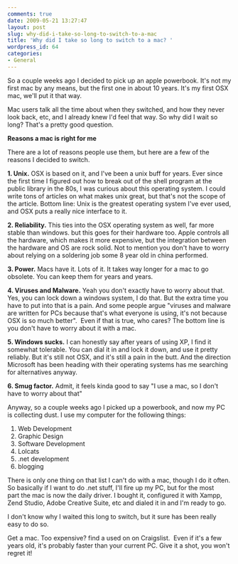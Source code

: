 ```yaml
---
comments: true
date: 2009-05-21 13:27:47
layout: post
slug: why-did-i-take-so-long-to-switch-to-a-mac
title: 'Why did I take so long to switch to a mac? '
wordpress_id: 64
categories:
- General
---
```



So a couple weeks ago I decided to pick up an apple powerbook. It's not my first mac by any means, but the first one in about 10 years. It's my first OSX mac, we'll put it that way.

Mac users talk all the time about when they switched, and how they never look back, etc, and I already knew I'd feel that way. So why did I wait so long? That's a pretty good question.

**Reasons a mac is right for me**

There are a lot of reasons people use them, but here are a few of the reasons I decided to switch.

**1. Unix.** OSX is based on it, and I've been a unix buff for years. Ever since the first time I figured out how to break out of the shell program at the public library in the 80s, I was curious about this operating system. I could write tons of articles on what makes unix great, but that's not the scope of the article. Bottom line: Unix is the greatest operating system I've ever used, and OSX puts a really nice interface to it.

**2. Reliability.** This ties into the OSX operating system as well, far more stable than windows. but this goes for their hardware too. Apple controls all the hardware, which makes it more expensive, but the integration between the hardware and OS are rock solid. Not to mention you don't have to worry about relying on a soldering job some 8 year old in china performed.

**3. Power.** Macs have it. Lots of it. It takes way longer for a mac to go obsolete. You can keep them for years and years.

**4. Viruses and Malware.** Yeah you don't exactly have to worry about that. Yes, you can lock down a windows system, I do that. But the extra time you have to put into that is a pain. And some people argue "viruses and malware are written for PCs because that's what everyone is using, it's not because OSX is so much better".  Even if that is true, who cares? The bottom line is you don't have to worry about it with a mac.

**5. Windows sucks.** I can honestly say after years of using XP, I find it somewhat tolerable. You can dial it in and lock it down, and use it pretty reliably. But it's still not OSX, and it's still a pain in the butt. And the direction Microsoft has been heading with their operating systems has me searching for alternatives anyway.

**6. Smug factor.** Admit, it feels kinda good to say "I use a mac, so I don't have to worry about that"

Anyway, so a couple weeks ago I picked up a powerbook, and now my PC is collecting dust. I use my computer for the following things:

1. Web Development
2. Graphic Design
3. Software Development
4. Lolcats
5. .net development
6. blogging

There is only one thing on that list I can't do with a mac, though I do it often. So basically if I want to do .net stuff, I'll fire up my PC, but for the most part the mac is now the daily driver. I bought it, configured it with Xampp, Zend Studio, Adobe Creative Suite, etc and dialed it in and I'm ready to go.

I don't know why I waited this long to switch, but it sure has been really easy to do so.

Get a mac. Too expensive? find a used on on Craigslist.  Even if it's a few years old, it's probably faster than your current PC. Give it a shot, you won't regret it!
